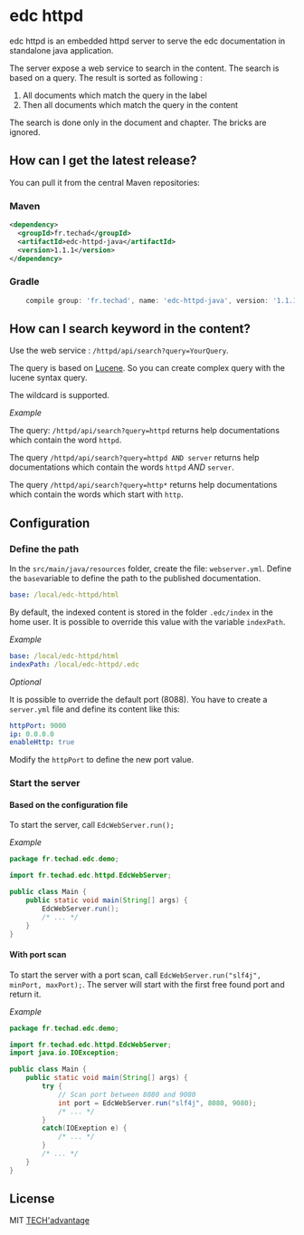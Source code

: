 # edc httpd 

edc httpd is an embedded httpd server to serve the edc documentation in standalone java application.

The server expose a web service to search in the content. The search is based on a query. The result is sorted as following : 

1. All documents which match the query in the label
1. Then all documents which match the query in the content

The search is done only in the document and chapter. The bricks are ignored.

## How can I get the latest release?

You can pull it from the central Maven repositories:

### Maven
```xml
<dependency>
  <groupId>fr.techad</groupId>
  <artifactId>edc-httpd-java</artifactId>
  <version>1.1.1</version>
</dependency>
```

### Gradle
```groovy
    compile group: 'fr.techad', name: 'edc-httpd-java', version: '1.1.1'
```

## How can I search keyword in the content?

Use the web service : `/httpd/api/search?query=YourQuery`.

The query is based on [Lucene](https://lucene.apache.org/). So you can create complex query with the lucene syntax query.

The wildcard is supported.

*Example*

The query: `/httpd/api/search?query=httpd` returns help documentations which contain the word `httpd`.

The query `/httpd/api/search?query=httpd AND server` returns help documentations which contain the words `httpd` *AND* `server`.

The query `/httpd/api/search?query=http*` returns help documentations which contain the words which start with `http`.

## Configuration

### Define the path

In the `src/main/java/resources` folder, create the file: `webserver.yml`.
Define the `base`variable to define the path to the published documentation.

```yaml
base: /local/edc-httpd/html
```

By default, the indexed content is stored in the folder `.edc/index` in the home user. It is possible to override this value with the variable `indexPath`.

*Example*

```yaml
base: /local/edc-httpd/html
indexPath: /local/edc-httpd/.edc
```

*Optional*

It is possible to override the default port (8088). You have to create a `server.yml` file and define its content like this:

```yaml
httpPort: 9000
ip: 0.0.0.0
enableHttp: true
```

Modify the `httpPort` to define the new port value.

### Start the server

#### Based on the configuration file

To start the server, call `EdcWebServer.run();`

*Example*

```java
package fr.techad.edc.demo;

import fr.techad.edc.httpd.EdcWebServer;

public class Main {
    public static void main(String[] args) {
        EdcWebServer.run();
        /* ... */
    }
}
```
#### With port scan

To start the server with a port scan, call `EdcWebServer.run("slf4j", minPort, maxPort);`.
The server will start with the first free found port and return it.

*Example*

```java
package fr.techad.edc.demo;

import fr.techad.edc.httpd.EdcWebServer;
import java.io.IOException;

public class Main {
    public static void main(String[] args) {
        try {
            // Scan port between 8080 and 9080
            int port = EdcWebServer.run("slf4j", 8080, 9080);
            /* ... */
        }
        catch(IOExeption e) {
            /* ... */
        }
        /* ... */
    }
}
```
## License

MIT [TECH'advantage](mailto:contact@tech-advantage.com)